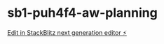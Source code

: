 # sb1-puh4f4-aw-planning

[Edit in StackBlitz next generation editor ⚡️](https://stackblitz.com/~/github.com/ms81labs/sb1-puh4f4-aw-planning)